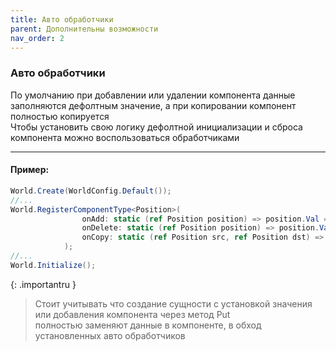 ```yaml
---
title: Авто обработчики
parent: Дополнительны возможности
nav_order: 2
---
```


### Авто обработчики
По умолчанию при добавлении или удалении компонента данные заполняются дефолтным значение, а при копировании компонент полностью копируется  
Чтобы установить свою логику дефолтной инициализации и сброса компонента можно воспользоваться обработчиками

___

#### Пример:
```csharp
World.Create(WorldConfig.Default());
//...
World.RegisterComponentType<Position>(
                onAdd: static (ref Position position) => position.Val = Vector3.One, // заменяет поведение при создании компонента через метод Add
                onDelete: static (ref Position position) => position.Val = Vector3.One, // заменяет поведение при удалении компонента через метод Delete
                onCopy: static (ref Position src, ref Position dst) => dst.Val = src.Val, // заменяет поведение при копировании компонента
            );
//...
World.Initialize();
```

{: .importantru }
> Стоит учитывать что создание сущности с установкой значения или добавления компонента через метод Put  
> полностью заменяют данные в компоненте, в обход установленных авто обработчиков